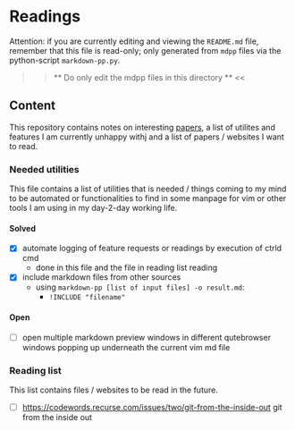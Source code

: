 # Readings 
Attention: if you are currently editing and viewing the `README.md` file, 
remember that this file is read-only; only generated from `mdpp` files via
the python-script `markdown-pp.py`. 


 >> ** Do only edit the mdpp files in this directory ** <<

## Content
This repository contains notes on interesting [papers](readings/README.md),
a list of utilites and features I am currently unhappy withj and a list of 
papers / websites I want to read.



### Needed utilities
This file contains a list of utilities that is needed / things coming to my
mind to be automated or functionalities to find in some manpage for vim or
other tools I am using in my day-2-day working life.

#### Solved
* [x] automate logging of feature requests or readings by execution of ctrld
      cmd 
  - done in this file and the file in reading list reading 
* [x] include markdown files from other sources
  - using `markdown-pp [list of input files] -o result.md`: 
    - `!INCLUDE "filename"`


#### Open 
* [ ] open multiple markdown preview windows in different qutebrowser windows
      popping up underneath the current vim md file

### Reading list
This list contains files / websites to be read in the future.
- [ ] https://codewords.recurse.com/issues/two/git-from-the-inside-out git from the inside out
